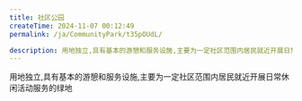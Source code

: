 ```yaml
---
title: 社区公园
createTime: 2024-11-07 00:12:49
permalink: /ja/CommunityPark/t35pOUdL/

description: 用地独立,具有基本的游憩和服务设施,主要为一定社区范围内居民就近开展日常休闲活动服务的绿地
---
```


用地独立,具有基本的游憩和服务设施,主要为一定社区范围内居民就近开展日常休闲活动服务的绿地